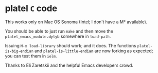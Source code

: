 # platel `C` code

This works only on Mac OS Sonoma (Intel; I don't have a M* available).

You should be able to just run `make` and then move the
`platel_emacs_module.dylyb` somewhere in `load-path`.

Issuing `M-x load-library` should work; and it does.  The functions
`platel-is-big-endian` and `platel-is-little-endian` are now forking
as expected; you can test them in `ielm`.

Thanks to Eli Zaretskii and the helpful Emacs developers crowd.
